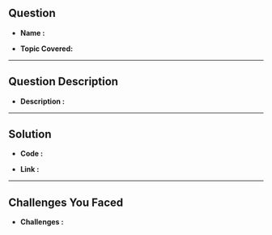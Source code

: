 ## Question  

- **Name         :**

- **Topic Covered:** 
 

---

## Question Description

- **Description   :**


---

## Solution

- **Code           :**

- **Link           :**


---

## Challenges You Faced

- **Challenges      :**


